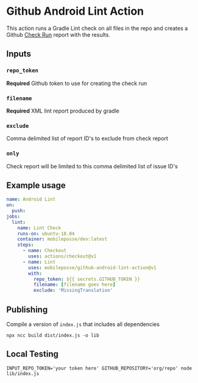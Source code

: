 # Github Android Lint Action

This action runs a Gradle Lint check on all files in the repo and creates a Github [Check Run](https://developer.github.com/v3/checks/runs/) report with the results.

## Inputs

### `repo_token`

**Required** Github token to use for creating the check run

### `filename`

**Required** XML lint report produced by gradle

### `exclude`

Comma delimited list of report ID's to exclude from check report

### `only`

Check report will be limited to this comma delimited list of issue ID's

## Example usage

```yaml
name: Android Lint
on:
  push:
jobs:
  lint:
    name: Lint Check
    runs-on: ubuntu-18.04
    container: mobileposse/dev:latest
    steps:
      - name: Checkout
        uses: actions/checkout@v1
      - name: Lint
        uses: mobileposse/github-android-lint-action@v1
        with:
          repo_token: ${{ secrets.GITHUB_TOKEN }}
          filename: [filename goes here]
          exclude: 'MissingTranslation'
```

## Publishing

Compile a version of `index.js` that includes all dependencies

```
npx ncc build dist/index.js -o lib
```

## Local Testing

```
INPUT_REPO_TOKEN='your token here' GITHUB_REPOSITORY='org/repo' node lib/index.js
```
